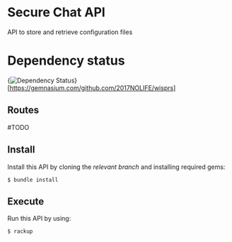 # Secure Chat API

API to store and retrieve configuration files

# Dependency status
{<img src="https://gemnasium.com/badges/github.com/2017NOLIFE/wisprs.svg" alt="Dependency Status" />}[https://gemnasium.com/github.com/2017NOLIFE/wisprs]

## Routes

#TODO

## Install

Install this API by cloning the *relevant branch* and installing required gems:

    $ bundle install

## Execute

Run this API by using:

    $ rackup
